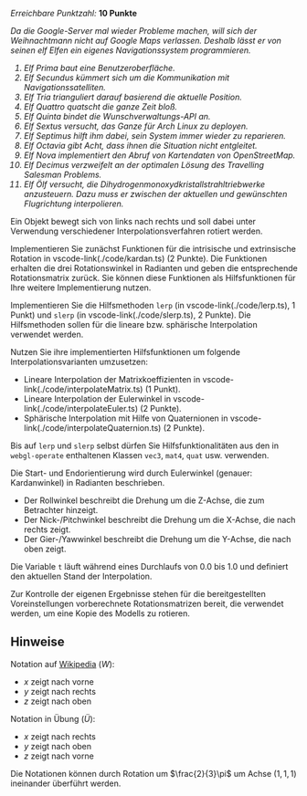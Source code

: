 *Erreichbare Punktzahl:* **10 Punkte**

<i>Da die Google-Server mal wieder Probleme machen, will sich der Weihnachtmann nicht auf Google Maps verlassen. Deshalb lässt er von seinen elf Elfen ein eigenes Navigationssystem programmieren.

1. Elf Prima baut eine Benutzeroberfläche.
2. Elf Secundus kümmert sich um die Kommunikation mit Navigationssatelliten.
3. Elf Tria trianguliert darauf basierend die aktuelle Position.
4. Elf Quattro quatscht die ganze Zeit bloß.
5. Elf Quinta bindet die Wunschverwaltungs-API an.
6. Elf Sextus versucht, das Ganze für Arch Linux zu deployen.
7. Elf Septimus hilft ihm dabei, sein System immer wieder zu reparieren.
8. Elf Octavia gibt Acht, dass ihnen die Situation nicht entgleitet.
9. Elf Nova implementiert den Abruf von Kartendaten von OpenStreetMap.
10. Elf Decimus verzweifelt an der optimalen Lösung des Travelling Salesman Problems.
11. Elf Ölf versucht, die Dihydrogenmonoxydkristallstrahltriebwerke anzusteuern. Dazu muss er zwischen der aktuellen und gewünschten Flugrichtung interpolieren.
</i>

Ein Objekt bewegt sich von links nach rechts und soll dabei unter Verwendung verschiedener Interpolationsverfahren rotiert werden. 

Implementieren Sie zunächst Funktionen für die intrisische und extrinsische Rotation in vscode-link(./code/kardan.ts) (2 Punkte).
Die Funktionen erhalten die drei Rotationswinkel in Radianten und geben die entsprechende Rotationsmatrix zurück. Sie können diese Funktionen als Hilfsfunktionen für Ihre weitere Implementierung nutzen.

Implementieren Sie die Hilfsmethoden `lerp` (in vscode-link(./code/lerp.ts), 1 Punkt) und `slerp` (in vscode-link(./code/slerp.ts), 2 Punkte). Die Hilfsmethoden sollen für die lineare bzw. sphärische Interpolation verwendet werden.

Nutzen Sie ihre implementierten Hilfsfunktionen um folgende Interpolationsvarianten umzusetzen:

- Lineare Interpolation der Matrixkoeffizienten in vscode-link(./code/interpolateMatrix.ts) (1 Punkt).
- Lineare Interpolation der Eulerwinkel in vscode-link(./code/interpolateEuler.ts) (2 Punkte).
- Sphärische Interpolation mit Hilfe von Quaternionen in vscode-link(./code/interpolateQuaternion.ts) (2 Punkte).

Bis auf `lerp` und `slerp` selbst dürfen Sie Hilfsfunktionalitäten aus den in `webgl-operate` enthaltenen Klassen `vec3`, `mat4`, `quat` usw. verwenden.

Die Start- und Endorientierung wird durch Eulerwinkel (genauer: Kardanwinkel) in Radianten beschrieben.

- Der Rollwinkel beschreibt die Drehung um die Z-Achse, die zum Betrachter hinzeigt.
- Der Nick-/Pitchwinkel beschreibt die Drehung um die X-Achse, die nach rechts zeigt.
- Der Gier-/Yawwinkel beschreibt die Drehung um die Y-Achse, die nach oben zeigt.

Die Variable `t` läuft während eines Durchlaufs von 0.0 bis 1.0 und definiert den aktuellen Stand der Interpolation.

Zur Kontrolle der eigenen Ergebnisse stehen für die bereitgestellten Voreinstellungen vorberechnete Rotationsmatrizen bereit, die verwendet werden, um eine Kopie des Modells zu rotieren.


## Hinweise

Notation auf [Wikipedia](https://de.wikipedia.org/wiki/Eulersche_Winkel#Kardan-Winkel) $(W)$:

- $x$ zeigt nach vorne
- $y$ zeigt nach rechts
- $z$ zeigt nach oben

Notation in Übung $(Ü)$:

- $x$ zeigt nach rechts
- $y$ zeigt nach oben
- $z$ zeigt nach vorne

Die Notationen können durch Rotation um $\frac{2}{3}\pi$ um Achse $(1, 1, 1)$ ineinander überführt werden.
